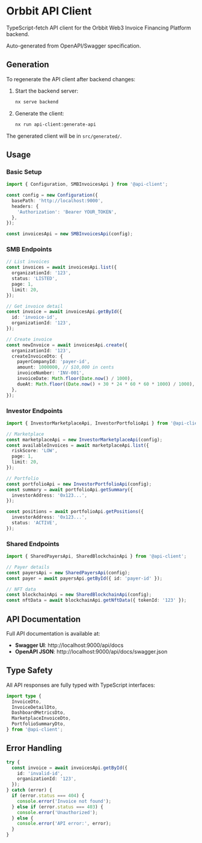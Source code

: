 # Orbbit API Client

TypeScript-fetch API client for the Orbbit Web3 Invoice Financing Platform backend.

Auto-generated from OpenAPI/Swagger specification.

## Generation

To regenerate the API client after backend changes:

1. Start the backend server:
   ```bash
   nx serve backend
   ```

2. Generate the client:
   ```bash
   nx run api-client:generate-api
   ```

The generated client will be in `src/generated/`.

## Usage

### Basic Setup

```typescript
import { Configuration, SMBInvoicesApi } from '@api-client';

const config = new Configuration({
  basePath: 'http://localhost:9000',
  headers: {
    'Authorization': 'Bearer YOUR_TOKEN',
  },
});

const invoicesApi = new SMBInvoicesApi(config);
```

### SMB Endpoints

```typescript
// List invoices
const invoices = await invoicesApi.list({
  organizationId: '123',
  status: 'LISTED',
  page: 1,
  limit: 20,
});

// Get invoice detail
const invoice = await invoicesApi.getById({
  id: 'invoice-id',
  organizationId: '123',
});

// Create invoice
const newInvoice = await invoicesApi.create({
  organizationId: '123',
  createInvoiceDto: {
    payerCompanyId: 'payer-id',
    amount: 1000000, // $10,000 in cents
    invoiceNumber: 'INV-001',
    invoiceDate: Math.floor(Date.now() / 1000),
    dueAt: Math.floor((Date.now() + 30 * 24 * 60 * 60 * 1000) / 1000),
  },
});
```

### Investor Endpoints

```typescript
import { InvestorMarketplaceApi, InvestorPortfolioApi } from '@api-client';

// Marketplace
const marketplaceApi = new InvestorMarketplaceApi(config);
const availableInvoices = await marketplaceApi.list({
  riskScore: 'LOW',
  page: 1,
  limit: 20,
});

// Portfolio
const portfolioApi = new InvestorPortfolioApi(config);
const summary = await portfolioApi.getSummary({
  investorAddress: '0x123...',
});

const positions = await portfolioApi.getPositions({
  investorAddress: '0x123...',
  status: 'ACTIVE',
});
```

### Shared Endpoints

```typescript
import { SharedPayersApi, SharedBlockchainApi } from '@api-client';

// Payer details
const payersApi = new SharedPayersApi(config);
const payer = await payersApi.getById({ id: 'payer-id' });

// NFT data
const blockchainApi = new SharedBlockchainApi(config);
const nftData = await blockchainApi.getNftData({ tokenId: '123' });
```

## API Documentation

Full API documentation is available at:
- **Swagger UI**: http://localhost:9000/api/docs
- **OpenAPI JSON**: http://localhost:9000/api/docs/swagger.json

## Type Safety

All API responses are fully typed with TypeScript interfaces:

```typescript
import type {
  InvoiceDto,
  InvoiceDetailDto,
  DashboardMetricsDto,
  MarketplaceInvoiceDto,
  PortfolioSummaryDto,
} from '@api-client';
```

## Error Handling

```typescript
try {
  const invoice = await invoicesApi.getById({
    id: 'invalid-id',
    organizationId: '123',
  });
} catch (error) {
  if (error.status === 404) {
    console.error('Invoice not found');
  } else if (error.status === 403) {
    console.error('Unauthorized');
  } else {
    console.error('API error:', error);
  }
}
```
